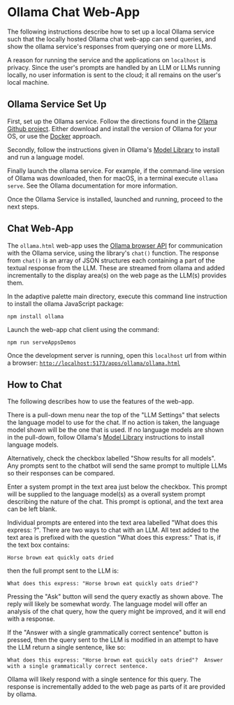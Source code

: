 # Ollama Chat Web-App

The following instructions describe how to set up a local Ollama service such
that the locally hosted Ollama chat web-app can send queries, and show the
ollama service's responses from querying one or more LLMs.

A reason for running the service and the applications on `localhost` is privacy.
Since the user's prompts are handled by an LLM or LLMs running locally, no user
information is sent to the cloud; it all remains on the user's local machine.

## Ollama Service Set Up

First, set up the Ollama service. Follow the directions found in the [Ollama
Github project](https://github.com/ollama/ollama?tab=readme-ov-file).  Either
download and install the version of Ollama for your OS, or use the
[Docker](https://github.com/ollama/ollama?tab=readme-ov-file#docker) approach.

Secondly, follow the instructions given in Ollama's [Model Library](https://github.com/ollama/ollama?tab=readme-ov-file#model-library)
to install and run a language model.

Finally launch the ollama service.  For example, if the command-line version of
Ollama was downloaded, then for macOS, in a terminal execute `ollama serve`.
See the Ollama documentation for more information.

Once the Ollama Service is installed, launched and running, proceed to the next
steps.

## Chat Web-App

The `ollama.html` web-app uses the [Ollama browser API](https://github.com/ollama/ollama-js/?tab=readme-ov-file#browser-usage)
for communication with the Ollama service, using the library's `chat()`
function. The response from `chat()`  is an array of JSON structures each
containing a part of the textual response from the LLM.  These are streamed from
ollama and added incrementally to the display area(s) on the web page as the
LLM(s) provides them.

In the adaptive palette main directory, execute this command line instruction to
install the ollama JavaScript package:

```text
npm install ollama
```

Launch the web-app chat client using the command:

```text
npm run serveAppsDemos
```

Once the development server is running, open this `localhost` url from within a
browser:
[`http://localhost:5173/apps/ollama/ollama.html`](http://localhost:5173/apps/ollama/ollama.html)

## How to Chat

The following describes how to use the features of the web-app.

There is a pull-down menu near the top of the "LLM Settings" that selects the
language model to use for the chat. If no action is taken, the language model
shown will be the one that is used. If no language models are shown in the
pull-down, follow Ollama's [Model Library](https://github.com/ollama/ollama?tab=readme-ov-file#model-library)
instructions to install language models.

Alternatively, check the checkbox labelled "Show results for all models".  Any
prompts sent to the chatbot will send the same prompt to multiple LLMs so their
responses can be compared.

Enter a system prompt in the text area just below the checkbox.  This prompt
will be supplied to the language model(s) as a overall system prompt describing
the nature of the chat.  This prompt is optional, and the text area can be left
blank.

Individual prompts are entered into the text area labelled "What does this
express: ?".  There are two ways to chat with an LLM.  All text added to the
text area is prefixed with the question "What does this express:"
That is, if the text box contains:

```text
Horse brown eat quickly oats dried
```

then the full prompt sent to the LLM is:

```text
What does this express: "Horse brown eat quickly oats dried"?
```

Pressing the "Ask" button will send the query exactly as shown above.  The reply
will likely be somewhat wordy.  The language model will offer an analysis of the
chat query, how the query might be improved, and it will end with a response.

If the "Answer with a single grammatically correct sentence" button is pressed,
then the query sent to the LLM is modified in an attempt to have the LLM
return a single sentence, like so:

```text
What does this express: "Horse brown eat quickly oats dried"?  Answer
with a single grammatically correct sentence.
```

Ollama will likely respond with a single sentence for this query.  The response
is incrementally added to the web page as parts of it are provided by ollama.
